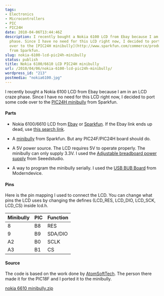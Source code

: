 ```yaml
---
tags:
- Electronics
- Microcontrollers
- PIC
- PIC24H
date: 2010-04-06T13:44:46Z
description: I recently bought a Nokia 6100 LCD from Ebay because I am in an LCD craze
  phase. Since I have no need for this LCD right now, I decided to port some code
  over to the [PIC24H minibully](http://www.sparkfun.com/commerce/product_info.php?products_id=9148)
  from Sparkfun.
slug: nokia-6100-lcd-pic24h-minibully
status: publish
title: Nokia 6100/6610 LCD PIC24H minibully
url: /2010/04/06/nokia-6100-lcd-pic24h-minibully/
wordpress_id: "213"
postmedia: "nokia6100.jpg"
---
```


I recently bought a Nokia 6100 LCD from Ebay because I am in an LCD craze phase. Since I have no need for this LCD right now, I decided to port some code over to the [PIC24H minibully](http://www.sparkfun.com/commerce/product_info.php?products_id=9148) from Sparkfun.

#### Parts

  * Nokia 6100/6610 LCD from [Ebay](http://cgi.ebay.com/ws/eBayISAPI.dll?ViewItem&item=160369984263&ssPageName=STRK:MEWNX:IT#ht_2092wt_922) or [Sparkfun](http://www.sparkfun.com/commerce/product_info.php?products_id=8600). If the Ebay link ends up dead, use [this search link](http://shop.ebay.com/i.html?_nkw=nokia+6100+color+lcd).


  * A [minibully](http://www.sparkfun.com/commerce/product_info.php?products_id=9148) from Sparkfun. But any PIC24F/PIC24H board should do.


  * A 5V power source. The LCD requires 5V to operate properly. The minibully can only supply 3.3V. I used the [Adjustable breadboard power supply](http://www.seeedstudio.com/depot/adjustable-breadboard-power-supply-p-566.html?cPath=11) from Seeedstudio.


  * A way to program the minibully serially. I used the [USB BUB Board](http://www.moderndevice.com/products/usb-bub) from Moderndevice.


#### Pins


Here is the pin mapping I used to connect the LCD. You can change what pins the LCD uses by changing the defines (LCD_RES, LCD_DIO, LCD_SCK, LCD_CS) inside lcd.h.


Minibully  | PIC      | Function   |
:----------|:---------|:-----------|
8          | B8       | RES
9          | B9       | SDA/DIO
A2         | B0       | SCLK
A3         | B1       | CS


#### Source


The code is based on the work done by [AtomSoftTech](http://atomsoft.wordpress.com/2010/02/26/nokia-6100-lcd-code/). The person there made it for the PIC18F and I ported it to the minibully.

[nokia 6610 minibully.zip](/downloads/wp-content/uploads/2010/04/nokia-6610-minibully.zip)
